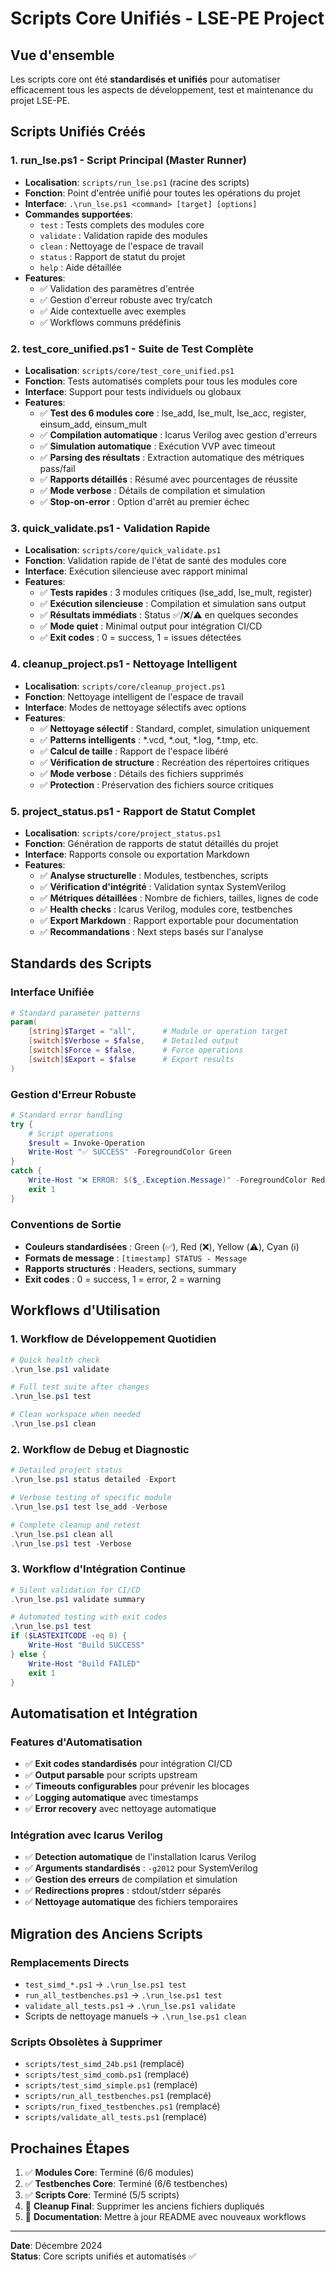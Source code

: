 # Scripts Core Unifiés - LSE-PE Project

## Vue d'ensemble
Les scripts core ont été **standardisés et unifiés** pour automatiser efficacement tous les aspects de développement, test et maintenance du projet LSE-PE.

## Scripts Unifiés Créés

### 1. **run_lse.ps1** - Script Principal (Master Runner)
- **Localisation**: `scripts/run_lse.ps1` (racine des scripts)
- **Fonction**: Point d'entrée unifié pour toutes les opérations du projet
- **Interface**: `.\run_lse.ps1 <command> [target] [options]`
- **Commandes supportées**:
  - `test` : Tests complets des modules core
  - `validate` : Validation rapide des modules
  - `clean` : Nettoyage de l'espace de travail
  - `status` : Rapport de statut du projet
  - `help` : Aide détaillée
- **Features**:
  - ✅ Validation des paramètres d'entrée
  - ✅ Gestion d'erreur robuste avec try/catch
  - ✅ Aide contextuelle avec exemples
  - ✅ Workflows communs prédéfinis

### 2. **test_core_unified.ps1** - Suite de Test Complète
- **Localisation**: `scripts/core/test_core_unified.ps1`
- **Fonction**: Tests automatisés complets pour tous les modules core
- **Interface**: Support pour tests individuels ou globaux
- **Features**:
  - ✅ **Test des 6 modules core** : lse_add, lse_mult, lse_acc, register, einsum_add, einsum_mult
  - ✅ **Compilation automatique** : Icarus Verilog avec gestion d'erreurs
  - ✅ **Simulation automatique** : Exécution VVP avec timeout
  - ✅ **Parsing des résultats** : Extraction automatique des métriques pass/fail
  - ✅ **Rapports détaillés** : Résumé avec pourcentages de réussite
  - ✅ **Mode verbose** : Détails de compilation et simulation
  - ✅ **Stop-on-error** : Option d'arrêt au premier échec

### 3. **quick_validate.ps1** - Validation Rapide
- **Localisation**: `scripts/core/quick_validate.ps1`
- **Fonction**: Validation rapide de l'état de santé des modules core
- **Interface**: Exécution silencieuse avec rapport minimal
- **Features**:
  - ✅ **Tests rapides** : 3 modules critiques (lse_add, lse_mult, register)
  - ✅ **Exécution silencieuse** : Compilation et simulation sans output
  - ✅ **Résultats immédiats** : Status ✅/❌/⚠️ en quelques secondes
  - ✅ **Mode quiet** : Minimal output pour intégration CI/CD
  - ✅ **Exit codes** : 0 = success, 1 = issues détectées

### 4. **cleanup_project.ps1** - Nettoyage Intelligent
- **Localisation**: `scripts/core/cleanup_project.ps1`
- **Fonction**: Nettoyage intelligent de l'espace de travail
- **Interface**: Modes de nettoyage sélectifs avec options
- **Features**:
  - ✅ **Nettoyage sélectif** : Standard, complet, simulation uniquement
  - ✅ **Patterns intelligents** : *.vcd, *.out, *.log, *.tmp, etc.
  - ✅ **Calcul de taille** : Rapport de l'espace libéré
  - ✅ **Vérification de structure** : Recréation des répertoires critiques
  - ✅ **Mode verbose** : Détails des fichiers supprimés
  - ✅ **Protection** : Préservation des fichiers source critiques

### 5. **project_status.ps1** - Rapport de Statut Complet
- **Localisation**: `scripts/core/project_status.ps1`
- **Fonction**: Génération de rapports de statut détaillés du projet
- **Interface**: Rapports console ou exportation Markdown
- **Features**:
  - ✅ **Analyse structurelle** : Modules, testbenches, scripts
  - ✅ **Vérification d'intégrité** : Validation syntax SystemVerilog
  - ✅ **Métriques détaillées** : Nombre de fichiers, tailles, lignes de code
  - ✅ **Health checks** : Icarus Verilog, modules core, testbenches
  - ✅ **Export Markdown** : Rapport exportable pour documentation
  - ✅ **Recommandations** : Next steps basés sur l'analyse

## Standards des Scripts

### Interface Unifiée
```powershell
# Standard parameter patterns
param(
    [string]$Target = "all",      # Module or operation target
    [switch]$Verbose = $false,    # Detailed output
    [switch]$Force = $false,      # Force operations
    [switch]$Export = $false      # Export results
)
```

### Gestion d'Erreur Robuste
```powershell
# Standard error handling
try {
    # Script operations
    $result = Invoke-Operation
    Write-Host "✅ SUCCESS" -ForegroundColor Green
}
catch {
    Write-Host "❌ ERROR: $($_.Exception.Message)" -ForegroundColor Red
    exit 1
}
```

### Conventions de Sortie
- **Couleurs standardisées** : Green (✅), Red (❌), Yellow (⚠️), Cyan (ℹ️)
- **Formats de message** : `[timestamp] STATUS - Message`
- **Rapports structurés** : Headers, sections, summary
- **Exit codes** : 0 = success, 1 = error, 2 = warning

## Workflows d'Utilisation

### 1. **Workflow de Développement Quotidien**
```powershell
# Quick health check
.\run_lse.ps1 validate

# Full test suite after changes
.\run_lse.ps1 test

# Clean workspace when needed
.\run_lse.ps1 clean
```

### 2. **Workflow de Debug et Diagnostic**
```powershell
# Detailed project status
.\run_lse.ps1 status detailed -Export

# Verbose testing of specific module
.\run_lse.ps1 test lse_add -Verbose

# Complete cleanup and retest
.\run_lse.ps1 clean all
.\run_lse.ps1 test -Verbose
```

### 3. **Workflow d'Intégration Continue**
```powershell
# Silent validation for CI/CD
.\run_lse.ps1 validate summary

# Automated testing with exit codes
.\run_lse.ps1 test
if ($LASTEXITCODE -eq 0) { 
    Write-Host "Build SUCCESS" 
} else { 
    Write-Host "Build FAILED" 
    exit 1 
}
```

## Automatisation et Intégration

### Features d'Automatisation
- ✅ **Exit codes standardisés** pour intégration CI/CD
- ✅ **Output parsable** pour scripts upstream
- ✅ **Timeouts configurables** pour prévenir les blocages
- ✅ **Logging automatique** avec timestamps
- ✅ **Error recovery** avec nettoyage automatique

### Intégration avec Icarus Verilog
- ✅ **Detection automatique** de l'installation Icarus Verilog
- ✅ **Arguments standardisés** : `-g2012` pour SystemVerilog
- ✅ **Gestion des erreurs** de compilation et simulation
- ✅ **Redirections propres** : stdout/stderr séparés
- ✅ **Nettoyage automatique** des fichiers temporaires

## Migration des Anciens Scripts

### Remplacements Directs
- `test_simd_*.ps1` → `.\run_lse.ps1 test`
- `run_all_testbenches.ps1` → `.\run_lse.ps1 test`
- `validate_all_tests.ps1` → `.\run_lse.ps1 validate`
- Scripts de nettoyage manuels → `.\run_lse.ps1 clean`

### Scripts Obsolètes à Supprimer
- `scripts/test_simd_24b.ps1` (remplacé)
- `scripts/test_simd_comb.ps1` (remplacé)
- `scripts/test_simd_simple.ps1` (remplacé)
- `scripts/run_all_testbenches.ps1` (remplacé)
- `scripts/run_fixed_testbenches.ps1` (remplacé)
- `scripts/validate_all_tests.ps1` (remplacé)

## Prochaines Étapes
1. ✅ **Modules Core**: Terminé (6/6 modules)
2. ✅ **Testbenches Core**: Terminé (6/6 testbenches)
3. ✅ **Scripts Core**: Terminé (5/5 scripts)
4. 🔄 **Cleanup Final**: Supprimer les anciens fichiers dupliqués
5. 🔄 **Documentation**: Mettre à jour README avec nouveaux workflows

---
**Date**: Décembre 2024  
**Status**: Core scripts unifiés et automatisés ✅